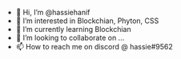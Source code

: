 - 👋 Hi, I’m @hassiehanif
- 👀 I’m interested in Blockchian, Phyton, CSS
- 🌱 I’m currently learning Blockchian
- 💞️ I’m looking to collaborate on ...
- 📫 How to reach me on discord @ hassie#9562

<!---
hassiehanif/hassiehanif is a ✨ special ✨ repository because its `README.md` (this file) appears on your GitHub profile.
You can click the Preview link to take a look at your changes.
--->
